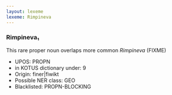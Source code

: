 ```yaml
---
layout: lexeme
lexeme: Rimpineva
---
```


###  Rimpineva₁

This rare proper noun overlaps more common *Rimpineva* (FIXME)
* UPOS:  PROPN
* in KOTUS dictionary under:  9
* Origin:  finer|fiwikt
* Possible NER class:  GEO
* Blacklisted:  PROPN-BLOCKING

